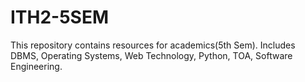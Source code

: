 # ITH2-5SEM
This repository contains resources for academics(5th Sem). Includes DBMS, Operating Systems, Web Technology, Python, TOA, Software Engineering. 
